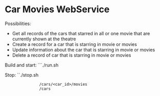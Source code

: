 # Car Movies WebService

Possibilities:
- Get all records of the cars that starred in all or one movie that are currently shown at the theatre
- Create a record for a car that is starring in movie or movies
- Update information about the car that is starring in movie or movies
- Delete a record of car that is starring in movie or movies



Build and start:  ```./run.sh

Stop:             ``./stop.sh



```localhost:80/cars/movies
               /cars/<car_id>/movies
               /cars


